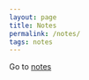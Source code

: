 ```yaml
---
layout: page
title: Notes
permalink: /notes/
tags: notes
---
```


Go to [notes](https://faustovaz.github.io/notes)
